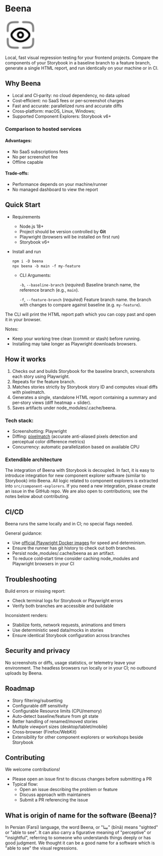 # Beena

<img title="a title" alt="Alt text" width="100" height="100" style="display: block; margin: 0 0 15px 0" src="./logo.svg">

Local, fast visual regression testing for your frontend projects. Compare the components of your Storybook in a baseline branch to a feature branch, generate a single HTML report, and run identically on your machine or in CI.

## Why Beena

- Local and CI‑parity: no cloud dependency, no data upload
- Cost‑efficient: no SaaS fees or per‑screenshot charges
- Fast and accurate: parallelized runs and accurate diffs
- Cross‑platform: macOS, Linux, Windows;
- Supported Component Explorers: Storybook v6+

### Comparison to hosted services

#### **Advantages:**

- No SaaS subscriptions fees
- No per screenshot fee
- Offline capable

#### **Trade‑offs:**

- Performance depends on your machine/runner
- No managed dashboard to view the report

## Quick Start

- Requirements
  - Node.js 18+
  - Project should be version controlled by **Git**
  - Playwright (browsers will be installed on first run)
  - Storybook v6+

- Install and run

  ```
  npm i -D beena
  npx beena -b main -f my-feature
  ```

  - CLI Arguments:

    `-b`, `--baseline-branch` (_required_) Baseline branch name, the reference branch (e.g., `main`).

    `-f`, `--feature-branch` (_required_) Feature branch name. the branch with changes to compare against baseline (e.g. `my-feature`).

The CLI will print the HTML report path which you can copy past and open it in your browser.

Notes:

- Keep your working tree clean (commit or stash) before running.
- Installing may take longer as Playwright downloads browsers.

## How it works

1. Checks out and builds Storybook for the baseline branch, screenshots each story using Playwright.
2. Repeats for the feature branch.
3. Matches stories strictly by Storybook story ID and computes visual diffs with pixelmatch.
4. Generates a single, standalone HTML report containing a summary and per‑story views (diff heatmap + slider).
5. Saves artifacts under node_modules/.cache/beena.

### Tech stack:

- Screenshotting: Playwright
- Diffing: [pixelmatch](https://github.com/mapbox/pixelmatch) (accurate anti-aliased pixels detection and perceptual color difference metrics)
- Concurrency: automatic parallelization based on available CPU

### Extendible architecture

The integration of Beena with Storybook is decoupled. In fact, it is easy to introduce integration for new component explorer software (similar to Storybook) into Beena. All logic related to component explorers is extracted into `src/component-explorers`. If you need a new integration, please create an issue in the GitHub repo. We are also open to contributions; see the notes below about contributing.

## CI/CD

Beena runs the same locally and in CI; no special flags needed.

General guidance:

- Use [official Playwright Docker images](https://playwright.dev/docs/docker) for speed and determinism.
- Ensure the runner has git history to check out both branches.
- Persist node_modules/.cache/beena as an artifact.
- To reduce cold‑start time consider caching node_modules and Playwright browsers in your CI

## Troubleshooting

Build errors or missing report:

- Check terminal logs for Storybook or Playwright errors
- Verify both branches are accessible and buildable

Inconsistent renders:

- Stabilize fonts, network requests, animations and timers
- Use deterministic seed data/mocks in stories
- Ensure identical Storybook configuration across branches

## Security and privacy

No screenshots or diffs, usage statistics, or telemetry leave your environment. The headless browsers run locally or in your CI; no outbound uploads by Beena.

## Roadmap

- Story filtering/subsetting
- Configurable diff sensitivity
- Configurable Resource limits (CPU/memory)
- Auto‑detect baseline/feature from git state
- Better handling of renamed/moved stories
- Multiple viewport sizes (desktop/tablet/mobile)
- Cross‑browser (Firefox/WebKit)
- Extensibility for other component explorers or workshops beside Storybook

## Contributing

We welcome contributions!

- Please open an issue first to discuss changes before submitting a PR
- Typical flow:
  - Open an issue describing the problem or feature
  - Discuss approach with maintainers
  - Submit a PR referencing the issue

## What is origin of name for the software (Beena)?

In Persian (Farsi) language, the word Beena, or "بینا" (bīnā) means "sighted" or "able to see". It can also carry a figurative meaning of "perceptive" or "insightful", referring to someone who understands things deeply or has good judgment. We thought it can be a good name for a software which is "able to see" the visual regressions.
